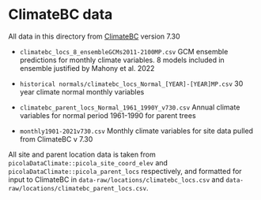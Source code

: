 # ClimateBC data

All data in this directory from [ClimateBC](https://climatebc.ca/) version 7.30

- `climatebc_locs_8_ensembleGCMs2011-2100MP.csv` GCM ensemble predictions for
monthly climate variables. 8 models included in ensemble justified by Mahony et
al. 2022

- `historical normals/climatebc_locs_Normal_[YEAR]-[YEAR]MP.csv` 30 year climate
normal monthly variables

- `climatebc_parent_locs_Normal_1961_1990Y_v730.csv`
Annual climate variables for normal period 1961-1990 for parent trees

- `monthly1901-2021v730.csv`
Monthly climate variables for site data pulled from ClimateBC v 7.30

All site and parent location data is taken from
`picolaDataClimate::picola_site_coord_elev` and
`picolaDataClimate::picola_parent_locs` respectively, and formatted for input to
ClimateBC in `data-raw/locations/climatebc_locs.csv` and
`data-raw/locations/climatebc_parent_locs.csv`.